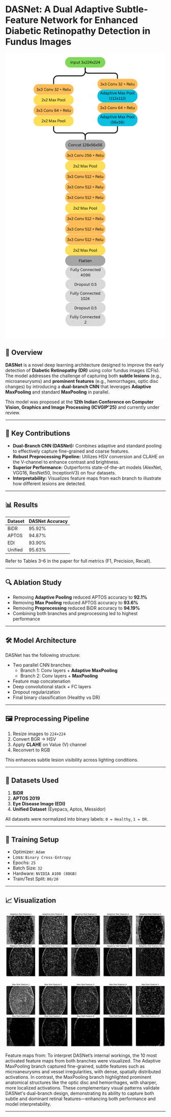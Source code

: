 # DASNet: A Dual Adaptive Subtle-Feature Network for Enhanced Diabetic Retinopathy Detection in Fundus Images

![DASNet Architecture](/images/model.png) <!-- Replace with actual path to your model architecture image -->

## 📄 Overview

**DASNet** is a novel deep learning architecture designed to improve the early detection of **Diabetic Retinopathy (DR)** using color fundus images (CFIs). The model addresses the challenge of capturing both **subtle lesions** (e.g., microaneurysms) and **prominent features** (e.g., hemorrhages, optic disc changes) by introducing a **dual-branch CNN** that leverages **Adaptive MaxPooling** and standard **MaxPooling** in parallel.

This model was proposed at the **12th Indian Conference on Computer Vision, Graphics and Image Processing (ICVGIP’25)** and currently under review.

---

## 🧠 Key Contributions

- **Dual-Branch CNN (DASNet):** Combines adaptive and standard pooling to effectively capture fine-grained and coarse features.
- **Robust Preprocessing Pipeline:** Utilizes HSV conversion and CLAHE on the V-channel to enhance contrast and brightness.
- **Superior Performance:** Outperforms state-of-the-art models (AlexNet, VGG16, ResNet50, InceptionV3) on four datasets.
- **Interpretability:** Visualizes feature maps from each branch to illustrate how different lesions are detected.

---

## 📊 Results

| Dataset     | DASNet Accuracy | 
|-------------|------------------|
| BiDR        | 95.92%           | 
| APTOS       | 94.87%           | 
| EDI         | 93.90%           |
| Unified     | 95.63%           |

Refer to Tables 3–6 in the paper for full metrics (F1, Precision, Recall).

---

## 🔍 Ablation Study

- Removing **Adaptive Pooling** reduced APTOS accuracy to **92.1%**
- Removing **Max Pooling** reduced APTOS accuracy to **93.6%**
- Removing **Preprocessing** reduced BiDR accuracy to **94.19%**
- Combining both branches and preprocessing led to highest performance

---

## 🛠️ Model Architecture

DASNet has the following structure:

- Two parallel CNN branches:
  - Branch 1: Conv layers + **Adaptive MaxPooling**
  - Branch 2: Conv layers + **MaxPooling**
- Feature map concatenation
- Deep convolutional stack + FC layers
- Dropout regularization
- Final binary classification (Healthy vs DR)

---

## 🖼️ Preprocessing Pipeline

1. Resize images to `224×224`
2. Convert BGR → HSV
3. Apply **CLAHE** on Value (V) channel
4. Reconvert to RGB

This enhances subtle lesion visibility across lighting conditions.

---

## 📁 Datasets Used

1. **BiDR**
2. **APTOS 2019**
3. **Eye Disease Image (EDI)**
4. **Unified Dataset** (Eyepacs, Aptos, Messidor)

All datasets were normalized into binary labels: `0 = Healthy`, `1 = DR`.

---

## 🧪 Training Setup

- Optimizer: `Adam`
- Loss: `Binary Cross-Entropy`
- Epochs: `25`
- Batch Size: `32`
- Hardware: `NVIDIA A100 (80GB)`
- Train/Test Split: `80/20`

---

## 📈 Visualization

![Adaptive Pooling branch](/images/adaptive_pool.png)

![MaxPooling branch](/images/maxpool.png)

Feature maps from:
To interpret DASNet’s internal workings, the 10 most activated feature maps from both branches were visualized. The Adaptive MaxPooling branch captured fine-grained, subtle features such as microaneurysms and vessel irregularities, with dense, spatially distributed activations. In contrast, the MaxPooling branch highlighted prominent anatomical structures like the optic disc and hemorrhages, with sharper, more localized activations. These complementary visual patterns validate DASNet's dual-branch design, demonstrating its ability to capture both subtle and dominant retinal features—enhancing both performance and model interpretability.

---

